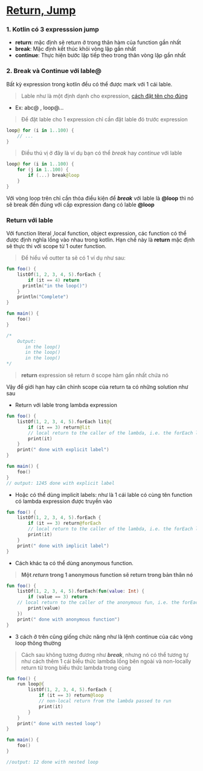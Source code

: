# [Return, Jump](https://kotlinlang.org/docs/reference/return.html)
### 1. Kotlin có 3 expresssion jump
 - **return**: mặc định sẽ return ở trong thân hàm của function gần nhất
 - **break**: Mặc định kết thúc khỏi vòng lập gần nhất
 - **continue**: Thực hiện bước lặp tiếp theo trong thân vòng lặp gần nhất

### 2. Break và Continue với lable@
Bất kỳ expression trong kotlin đều có thể được mark với 1 cái lable.

> Lable như là một định dạnh cho expression, [cách đặt tên cho đúng](https://kotlinlang.org/docs/reference/grammar.html#label) 
* Ex: abc@ , loop@...
>  Để đặt lable cho 1 expression chỉ cần đặt lable đó trước expression
```kotlin
loop@ for (i in 1..100) {
    // ...
}
```
> Điều thú vị ở đây là ví dụ bạn có thể _break_ hay _continue_ với lable 
```kotlin
loop@ for (i in 1..100) {
    for (j in 1..100) {
        if (...) break@loop
    }
}
```
Với vòng loop trên chỉ cần thỏa điều kiện để _**break**_ với lable là **@loop** thì nó sẽ break đến đúng với cấp expression đang có lable **@loop** 

### Return với lable
Với function literal ,local function, object expression, các function có thể được định nghĩa lồng vào nhau trong kotlin. Hạn chế này là **return** mặc định sẽ thực thi với scope từ 1 outer function.

>Để hiểu về outter ta sẽ có 1 ví dụ như sau:
```kotlin
fun foo() {
    listOf(1, 2, 3, 4, 5).forEach {
        if (it == 4) return 
      println("in the loop()")
    }
    println("Complete")
}

fun main() {
    foo()
}

/*
    Output: 
       in the loop()
       in the loop()
       in the loop()
*/
```

> **return** expression sẽ return ở scope hàm gần nhất chứa nó

Vậy để giới hạn hay cân chỉnh scope của return ta có những solution như sau
* Return với lable trong lambda expression
```kotlin
fun foo() {
    listOf(1, 2, 3, 4, 5).forEach lit@{
        if (it == 3) return@lit 
        // local return to the caller of the lambda, i.e. the forEach loop
        print(it)
    }
    print(" done with explicit label")
}

fun main() {
    foo()
}
// output: 1245 done with explicit label 
```
* Hoặc có thể dùng implicit labels: như là 1 cái lable có cùng tên  function có lambda expression được truyền vào
```kotlin
fun foo() {
    listOf(1, 2, 3, 4, 5).forEach {
        if (it == 3) return@forEach 
        // local return to the caller of the lambda, i.e. the forEach loop
        print(it)
    }
    print(" done with implicit label")
}
```

* Cách khác ta có thể dùng anonymous function. 
> **Một _return_ trong 1 anonymous function sẽ return trong bản thân nó**
```kotlin
fun foo() {
    listOf(1, 2, 3, 4, 5).forEach(fun(value: Int) {
        if (value == 3) return  
    // local return to the caller of the anonymous fun, i.e. the forEach loop
        print(value)
    })
    print(" done with anonymous function")
}
```
* 3 cách ở trên cũng giống chức năng như là lệnh continue của các vòng loop thông thường
> Cách sau không tương đương như **_break_**, nhưng nó có thể tương tự như cách thêm 1 cái biểu thức lambda lồng bên ngoài và non-locally return từ trong biểu thức lambda trong cùng

```kotlin
fun foo() {
    run loop@{
        listOf(1, 2, 3, 4, 5).forEach {
            if (it == 3) return@loop 
            // non-local return from the lambda passed to run
            print(it)
        }
    }
    print(" done with nested loop")
}

fun main() {
    foo()
}

//output: 12 done with nested loop
```




